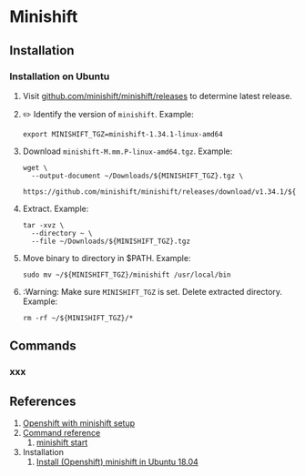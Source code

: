 # Minishift

## Installation

### Installation on Ubuntu

1. Visit [github.com/minishift/minishift/releases](https://github.com/minishift/minishift/releases) to determine latest release.

1. :pencil2: Identify the version of `minishift`.
   Example:

    ```console
    export MINISHIFT_TGZ=minishift-1.34.1-linux-amd64
    ```

1. Download `minishift-M.mm.P-linux-amd64.tgz`.
   Example:

    ```console
    wget \
      --output-document ~/Downloads/${MINISHIFT_TGZ}.tgz \
      https://github.com/minishift/minishift/releases/download/v1.34.1/${MINISHIFT_TGZ}.tgz
    ```

1. Extract.
   Example:

    ```console
    tar -xvz \
      --directory ~ \
      --file ~/Downloads/${MINISHIFT_TGZ}.tgz
    ```

1. Move binary to directory in $PATH.
   Example:

    ```console
    sudo mv ~/${MINISHIFT_TGZ}/minishift /usr/local/bin
    ```

1. :Warning: Make sure `MINISHIFT_TGZ` is set.
   Delete extracted directory.
   Example:

    ```console
    rm -rf ~/${MINISHIFT_TGZ}/*
    ```

## Commands

### xxx

## References

1. [Openshift with minishift setup](http://raman-kumar.blogspot.com/2019/08/openshift-okd-cluster-with-minishift.html)
1. [Command reference](https://docs.okd.io/latest/minishift/command-ref/minishift.html)
    1. [minishift start](https://docs.okd.io/latest/minishift/command-ref/minishift_start.html)
1. Installation
    1. [Install (Openshift) minishift in Ubuntu 18.04](https://medium.com/@kasun.dsilva/install-openshift-minishift-in-ubuntu-18-04-fe0760d5a54d)
